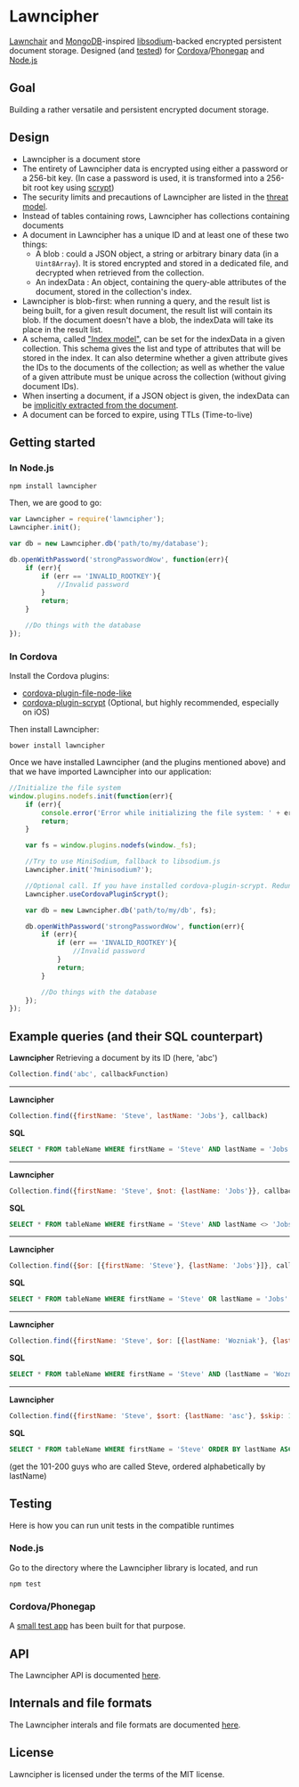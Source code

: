 # Lawncipher

[Lawnchair](http://brian.io/lawnchair) and [MongoDB](https://www.mongodb.org)-inspired [libsodium](https://github.com/jedisct1/libsodium)-backed encrypted persistent document storage. Designed (and [tested](#testing)) for [Cordova](http://cordova.apache.org)/[Phonegap](http://phonegap.com) and [Node.js](https://nodejs.org)

## Goal

Building a rather versatile and persistent encrypted document storage.

## Design

* Lawncipher is a document store
* The entirety of Lawncipher data is encrypted using either a password or a 256-bit key. (In case a password is used, it is transformed into a 256-bit root key using [scrypt](http://www.tarsnap.com/scrypt.html))
* The security limits and precautions of Lawncipher are listed in the [threat model](https://github.com/LockateMe/Lawncipher/blob/master/doc/ThreatModel.md).
* Instead of tables containing rows, Lawncipher has collections containing documents
* A document in Lawncipher has a unique ID and at least one of these two things:
    * A blob : could a JSON object, a string or arbitrary binary data (in a `Uint8Array`). It is stored encrypted and stored in a dedicated file, and decrypted when retrieved from the collection.
    * An indexData : An object, containing the query-able attributes of the document, stored in the collection's index.
* Lawncipher is blob-first: when running a query, and the result list is being built, for a given result document, the result list will contain its blob. If the document doesn't have a blob, the indexData will take its place in the result list.
* A schema, called ["Index model"](https://github.com/LockateMe/Lawncipher/blob/master/doc/IndexModel.md), can be set for the indexData in a given collection. This schema gives the list and type of attributes that will be stored in the index. It can also determine whether a given attribute gives the IDs to the documents of the collection; as well as whether the value of a given attribute must be unique across the collection (without giving document IDs).
* When inserting a document, if a JSON object is given, the indexData can be [implicitly extracted from the document](https://github.com/LockateMe/Lawncipher/blob/master/doc/API.md#collectionsavedoc-cb-overwrite-ttl).
* A document can be forced to expire, using TTLs (Time-to-live)

## Getting started

### In Node.js

```shell
npm install lawncipher
```

Then, we are good to go:

```js
var Lawncipher = require('lawncipher');
Lawncipher.init();

var db = new Lawncipher.db('path/to/my/database');

db.openWithPassword('strongPasswordWow', function(err){
    if (err){
        if (err == 'INVALID_ROOTKEY'){
            //Invalid password
        }
        return;
    }

    //Do things with the database
});
```

### In Cordova

Install the Cordova plugins:
* [cordova-plugin-file-node-like](https://github.com/LockateMe/cordova-plugin-file-node-like)
* [cordova-plugin-scrypt](https://github.com/Crypho/cordova-plugin-scrypt) (Optional, but highly recommended, especially on iOS)

Then install Lawncipher:

```shell
bower install lawncipher
```

Once we have installed Lawncipher (and the plugins mentioned above) and that we have imported Lawncipher into our application:

```js
//Initialize the file system
window.plugins.nodefs.init(function(err){
    if (err){
        console.error('Error while initializing the file system: ' + err);
        return;
    }

    var fs = window.plugins.nodefs(window._fs);

    //Try to use MiniSodium, fallback to libsodium.js
    Lawncipher.init('?minisodium?');

    //Optional call. If you have installed cordova-plugin-scrypt. Redundant if MiniSodium is available
    Lawncipher.useCordovaPluginScrypt();

    var db = new Lawncipher.db('path/to/my/db', fs);

    db.openWithPassword('strongPasswordWow', function(err){
        if (err){
            if (err == 'INVALID_ROOTKEY'){
                //Invalid password
            }
            return;
        }

        //Do things with the database
    });
});
```

## Example queries (and their SQL counterpart)

__Lawncipher__
Retrieving a document by its ID (here, 'abc')

```js
Collection.find('abc', callbackFunction)
```

-----------------

__Lawncipher__
```js
Collection.find({firstName: 'Steve', lastName: 'Jobs'}, callback)
```
__SQL__
```sql
SELECT * FROM tableName WHERE firstName = 'Steve' AND lastName = 'Jobs'
```

-----------------

__Lawncipher__
```js
Collection.find({firstName: 'Steve', $not: {lastName: 'Jobs'}}, callback)
```
__SQL__
```sql
SELECT * FROM tableName WHERE firstName = 'Steve' AND lastName <> 'Jobs'
```

-----------------

__Lawncipher__
```js
Collection.find({$or: [{firstName: 'Steve'}, {lastName: 'Jobs'}]}, callback)
```
__SQL__
```sql
SELECT * FROM tableName WHERE firstName = 'Steve' OR lastName = 'Jobs'  
```

-----------------

__Lawncipher__
```js
Collection.find({firstName: 'Steve', $or: [{lastName: 'Wozniak'}, {lastName: 'Jobs'}])
```
__SQL__
```sql
SELECT * FROM tableName WHERE firstName = 'Steve' AND (lastName = 'Wozniak' OR lastName = 'Jobs')
```

-----------------

__Lawncipher__
```js
Collection.find({firstName: 'Steve', $sort: {lastName: 'asc'}, $skip: 100}, callback, 100)
```

__SQL__
```sql
SELECT * FROM tableName WHERE firstName = 'Steve' ORDER BY lastName ASC LIMIT 100 OFFSET 100
```
(get the 101-200 guys who are called Steve, ordered alphabetically by lastName)

## Testing

Here is how you can run unit tests in the compatible runtimes

### Node.js

Go to the directory where the Lawncipher library is located, and run

```shell
npm test
```

### Cordova/Phonegap

A [small test app](https://github.com/LockateMe/Lawncipher-cordova-test) has been built for that purpose.

## API

The Lawncipher API is documented [here](https://github.com/LockateMe/Lawncipher/blob/master/doc/API.md).

## Internals and file formats

The Lawncipher interals and file formats are documented [here](https://github.com/LockateMe/Lawncipher/blob/master/doc/Internals.md).

## License

Lawncipher is licensed under the terms of the MIT license.
